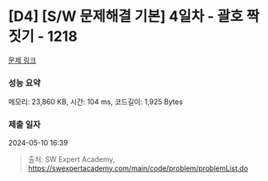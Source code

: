 # [D4] [S/W 문제해결 기본] 4일차 - 괄호 짝짓기 - 1218 

[문제 링크](https://swexpertacademy.com/main/code/problem/problemDetail.do?contestProbId=AV14eWb6AAkCFAYD) 

### 성능 요약

메모리: 23,860 KB, 시간: 104 ms, 코드길이: 1,925 Bytes

### 제출 일자

2024-05-10 16:39



> 출처: SW Expert Academy, https://swexpertacademy.com/main/code/problem/problemList.do